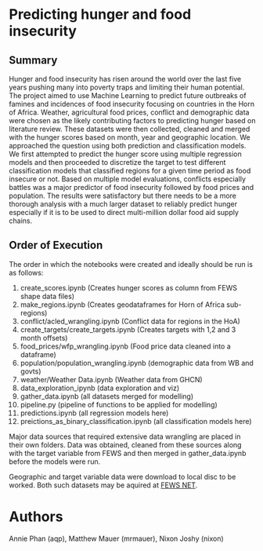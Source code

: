 # Predicting hunger and food insecurity

## Summary

Hunger and food insecurity has risen around the world over the last five years pushing many into poverty traps and limiting their human potential. The project aimed to use Machine Learning to predict future outbreaks of famines and incidences of food insecurity focusing on countries in the Horn of Africa. Weather, agricultural food prices, conflict and demographic data were chosen as the likely contributing factors to predicting hunger based on literature review. These datasets were then collected, cleaned and merged with the hunger scores based on month, year and geographic location. We approached the question using both prediction and classification models. We first attempted to predict the hunger score using multiple regression models and then proceeded to discretize the target to test different classification models that classified regions for a given time period as food insecure or not.  Based on multiple model evaluations, conflicts especially battles was a major predictor of  food insecurity followed by food prices and population. The results were satisfactory but there needs to be a more thorough analysis with a much larger dataset to reliably predict hunger especially if it is to be used to direct multi-million dollar food aid supply chains.

## Order of Execution

The order in which the notebooks were created and ideally should be run is as follows:
1. create_scores.ipynb (Creates hunger scores as column from FEWS shape data files)
2. make_regions.ipynb (Creates geodataframes for Horn of Africa sub-regions)
3. conflict/acled_wrangling.ipynb (Conflict data for regions in the HoA)
4. create_targets/create_targets.ipynb (Creates targets with 1,2 and 3 month offsets)
5. food_prices/wfp_wrangling.ipynb (Food price data cleaned into a dataframe)
6. population/population_wrangling.ipynb (demographic data from WB and govts)
7. weather/Weather Data.ipynb (Weather data from GHCN)
8. data_exploration_ipynb (data exploration and viz)
9. gather_data.ipynb (all datasets merged for modelling)
10. pipeline.py (pipeline of functions to be applied for modelling)
11. predictions.ipynb (all regression models here) 
12. preictions_as_binary_classification.ipynb (all classification models here)

Major data sources that required extensive data wrangling are placed in their own folders. Data was obtained, cleaned from these sources along with the target variable from FEWS and then merged in gather_data.ipynb before the models were run. 

Geographic and target variable data were download to local disc to be worked. Both such datasets may be aquired at [FEWS NET](https://fews.net/fews-data/333).


# Authors
Annie Phan (aqp), Matthew Mauer (mrmauer), Nixon Joshy (nixon)
